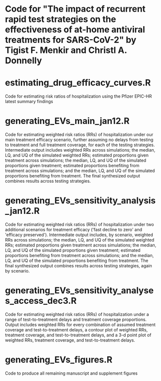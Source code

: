 # Code for "The impact of recurrent rapid test strategies on the effectiveness of at-home antiviral treatments for SARS-CoV-2" by Tigist F. Menkir and Christl A. Donnelly

# estimating_drug_efficacy_curves.R #

Code for estimating risk ratios of hospitalization using the Pfizer EPIC-HR latest summary findings 

# generating_EVs_main_jan12.R #

Code for estimating weighted risk ratios (RRs) of hospitalization under our main treatment efficacy scenario, further assuming no delays from testing to treatment and full treatment coverage, for each of the testing strategies. Intermediate output includes weighted RRs across simulations; the median, LQ, and UQ of the simulated weighted RRs; estimated proportions given treatment across simulations; the median, LQ, and UQ of the simulated proportions given treatment; estimated proportions benefiting from treatment across simulations; and the median, LQ, and UQ of the simulated proportions benefiting from treatment. The final synthesized output combines results across testing strategies. 

# generating_EVs_sensitivity_analysis_jan12.R #

Code for estimating weighted risk ratios (RRs) of hospitalization under two additional scenarios for treatment efficacy ('fast decline to zero' and 'efficacy preserved'). Intermediate output includes, by scenario, weighted RRs across simulations; the median, LQ, and UQ of the simulated weighted RRs; estimated proportions given treatment across simulations; the median, LQ, and UQ of the simulated proportions given treatment; estimated proportions benefiting from treatment across simulations; and the median, LQ, and UQ of the simulated proportions benefiting from treatment. The final synthesized output combines results across testing strategies, again by scenario.

# generating_EVs_sensitivity_analyses_access_dec3.R #

Code for estimating weighted risk ratios (RRs) of hospitalization under a range of test-to-treatment delays and treatment coverage proportions. Output includes weighted RRs for every combination of assumed treatment coverage and test-to-treatment delays, a contour plot of weighted RRs, treatment coverage, and test-to-treatment delays, and a 3-d point plot of weighted RRs, treatment coverage, and test-to-treatment delays. 

# generating_EVs_figures.R #

Code to produce all remaining manuscript and supplement figures 
